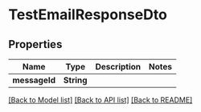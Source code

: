 # TestEmailResponseDto

## Properties
Name | Type | Description | Notes
------------ | ------------- | ------------- | -------------
**messageId** | **String** |  | 

[[Back to Model list]](../README.md#documentation-for-models) [[Back to API list]](../README.md#documentation-for-api-endpoints) [[Back to README]](../README.md)



